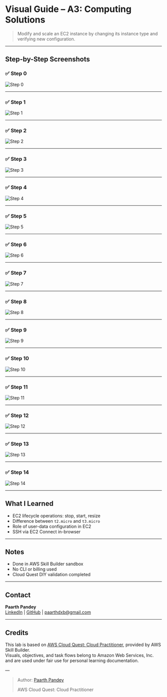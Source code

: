# Visual Guide – A3: Computing Solutions

> Modify and scale an EC2 instance by changing its instance type and verifying new configuration.

---

## Step-by-Step Screenshots

### ✅ Step 0

![Step 0](./screenshots/00.png)

---

### ✅ Step 1

![Step 1](./screenshots/01.png)

---

### ✅ Step 2

![Step 2](./screenshots/02.png)

---

### ✅ Step 3

![Step 3](./screenshots/03.png)

---

### ✅ Step 4

![Step 4](./screenshots/04.png)

---

### ✅ Step 5

![Step 5](./screenshots/05.png)

---

### ✅ Step 6

![Step 6](./screenshots/06.png)

---

### ✅ Step 7

![Step 7](./screenshots/07.png)

---

### ✅ Step 8

![Step 8](./screenshots/08.png)

---

### ✅ Step 9

![Step 9](./screenshots/09.png)

---

### ✅ Step 10

![Step 10](./screenshots/10.png)

---

### ✅ Step 11

![Step 11](./screenshots/11.png)

---

### ✅ Step 12

![Step 12](./screenshots/12.png)

---

### ✅ Step 13

![Step 13](./screenshots/13.png)

---

### ✅ Step 14

![Step 14](./screenshots/14.png)

---

## What I Learned

- EC2 lifecycle operations: stop, start, resize  
- Difference between `t2.micro` and `t3.micro`  
- Role of user-data configuration in EC2  
- SSH via EC2 Connect in-browser  

---

## Notes

- Done in AWS Skill Builder sandbox  
- No CLI or billing used  
- Cloud Quest DIY validation completed

---

## Contact

**Paarth Pandey**  
[LinkedIn](https://www.linkedin.com/in/paarth-pandey-13779529b/) | [GitHub](https://github.com/paarthpandey10) | paarthdxb@gmail.com

---

## Credits

This lab is based on [AWS Cloud Quest: Cloud Practitioner](https://explore.skillbuilder.aws/learn/course/external/view/elearning/13415/aws-cloud-quest-cloud-practitioner), provided by AWS Skill Builder.  
Visuals, objectives, and task flows belong to Amazon Web Services, Inc. and are used under fair use for personal learning documentation.

—

> Author: [Paarth Pandey](https://github.com/paarthpandey10)  
>  
> AWS Cloud Quest: Cloud Practitioner
